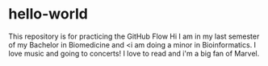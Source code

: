 # hello-world
This repository is for practicing the GitHub Flow
Hi I am in my last semester of my Bachelor in Biomedicine and <i am doing a minor in Bioinformatics.  I love music and going to concerts! I love to read and i'm a big fan of Marvel.
